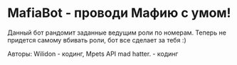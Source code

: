 # MafiaBot - проводи Мафию с умом!

Данный бот рандомит заданные ведущим роли по номерам. Теперь не придется самому вбивать роли, бот все сделает за тебя :)

Авторы:
Wilidon - кодинг, Mpets API
mad hatter. - кодинг
